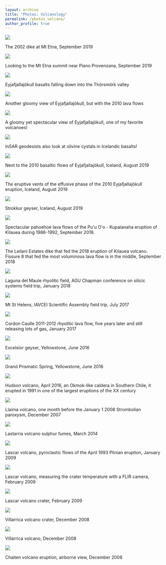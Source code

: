 ```yaml
---
layout: archive
title: "Photos: Volcanology"
permalink: /photos_volcano/
author_profile: true
---
```



<img style="float: center;" src="/images/etna1.jpg" style="width:450px;">

The 2002 dike at Mt Etna, September 2019

<img style="float: center;" src="/images/etna2.jpg" style="width:450px;">

Looking to the Mt Etna summit near Piano Provenzana, September 2019 

<img style="float: center;" src="/images/eyja5.jpg" style="width:450px;">

Eyjafjallajökull basalts falling down into the Thórsmörk valley

<img style="float: center;" src="/images/eyja4.jpg" style="width:450px;">

Another gloomy view of Eyjafjallajökull, but with the 2010 lava flows

<img style="float: center;" src="/images/eyja3.jpg" style="width:450px;">

A gloomy yet spectacular view of Eyjafjallajökull, one of my favorite volcanoes!

<img style="float: center;" src="/images/eyja6.jpg" style="width:450px;">

InSAR geodesists also look at olivine cystals in Icelandic basalts!

<img style="float: center;" src="/images/eyja2.jpg" style="width:450px;">

Next to the 2010 basaltic flows of Eyjafjallajökull, Iceland, August 2019

<img style="float: center;" src="/images/eyja1.jpg" style="width:450px;">

The eruptive vents of the effusive phase of the 2010 Eyjafjallajökull eruption, Iceland, August 2019

<img style="float: center;" src="/images/strokkur.jpg" style="width:450px;">

Strokkur geyser, Iceland, August 2019

<img style="float: center;" src="/images/hawaii2018.jpg" style="width:450px;">

Spectacular pahoehoe lava flows of the Pu'u O'o - Kupaianaha eruption of Kilauea during 1986-1992, September 2018. 

<img style="float: center;" src="/images/hawaii2018b.jpg" style="width:450px;">

The Leilani Estates dike that fed the 2018 eruption of Kilauea volcano. Fissure 8 that fed the most voluminous lava flow is in the middle, September 2018

<img style="float: center;" src="/images/ldm2018.jpg" style="width:450px;">

Laguna del Maule rhyolitic field, AGU Chapman conference on silicic systems field trip, January 2018

<img style="float: center;" src="/images/sthelens2017.jpg" style="width:450px;">

Mt St Helens, IAVCEI Scientific Assembly field trip, July 2017

<img style="float: center;" src="/images/caulle2017.jpg" style="width:450px;">

Cordon Caulle 2011-2012 rhyolitic lava flow, five years later and still releasing lots of gas, January 2017

<img style="float: center;" src="/images/yellowstone2016b.jpg" style="width:450px;">

Excelsior geyser, Yellowstone, June 2016

<img style="float: center;" src="/images/yellowstone2016.jpg" style="width:450px;">

Grand Prismatic Spring, Yellowstone, June 2016

<img style="float: center;" src="/images/hudson.jpg" style="width:450px;">

Hudson volcano, April 2016, an Okmok-like caldera in Southern Chile, it erupted in 1991 in one of the largest eruptions of the XX century

<img style="float: center;" src="/images/llaima2007.jpg" style="width:450px;">

Llaima volcano, one month before the January 1 2008 Strombolian paroxysm, December 2007

<img style="float: center;" src="/images/lastarria2014.jpg" style="width:450px;">

Lastarria volcano sulphur fumes, March 2014

<img style="float: center;" src="/images/lascar2009.jpg" style="width:450px;">

Lascar volcano, pyroclastic flows of the April 1993 Plinian eruption, January 2009

<img style="float: center;" src="/images/lascar2009c.jpg" style="width:450px;">

Lascar volcano, measuring the crater temperature with a FLIR camera, February 2009

<img style="float: center;" src="/images/lascar2009b.jpg" style="width:450px;">

Lascar volcano crater, February 2009

<img style="float: center;" src="/images/villarrica2008crater.jpg" style="width:450px;">

Villarrica volcano crater, December 2008

<img style="float: center;" src="/images/villarrica2008.jpg" style="width:450px;">

Villarrica volcano, December 2008

<img style="float: center;" src="/images/chaiten2008.jpg" style="width:450px;">

Chaiten volcano eruption, airborne view, December 2008
